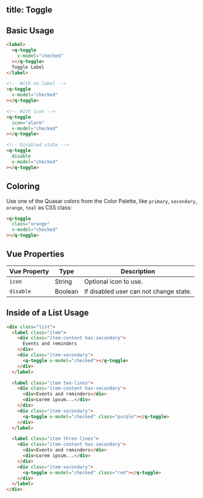 title: Toggle
---
<input type="hidden" data-fullpage-demo="form/toggle">

## Basic Usage

``` html
<label>
  <q-toggle
    v-model="checked"
  ></q-toggle>
  Toggle Label
</label>

<!-- With no label -->
<q-toggle
  v-model="checked"
></q-toggle>

<!-- With icon -->
<q-toggle
  icon="alarm"
  v-model="checked"
></q-toggle>

<!-- Disabled state -->
<q-toggle
  disable
  v-model="checked"
></q-toggle>
```

## Coloring
Use one of the Quasar colors from the Color Palette, like `primary`, `secondary`, `orange`, `teal` as CSS class:

``` html
<q-toggle
  class="orange"
  v-model="checked"
></q-toggle>
```

## Vue Properties

| Vue Property | Type | Description |
| --- | --- | --- |
| `icon` | String | Optional icon to use. |
| `disable` | Boolean | If disabled user can not change state. |

## Inside of a List Usage

``` html
<div class="list">
  <label class="item">
    <div class="item-content has-secondary">
      Events and reminders
    </div>
    <div class="item-secondary">
      <q-toggle v-model="checked"></q-toggle>
    </div>
  </label>

  <label class="item two-lines">
    <div class="item-content has-secondary">
      <div>Events and reminders</div>
      <div>Lorem ipsum...</div>
    </div>
    <div class="item-secondary">
      <q-toggle v-model="checked" class="purple"></q-toggle>
    </div>
  </label>

  <label class="item three-lines">
    <div class="item-content has-secondary">
      <div>Events and reminders</div>
      <div>Lorem ipsum...</div>
    </div>
    <div class="item-secondary">
      <q-toggle v-model="checked" class="red"></q-toggle>
    </div>
  </label>
</div>
```
